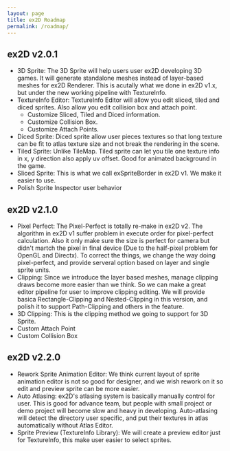 ```yaml
---
layout: page
title: ex2D Roadmap
permalink: /roadmap/
---
```


## ex2D v2.0.1

- 3D Sprite: The 3D Sprite will help users user ex2D developing 3D games. It will generate standalone meshes instead of layer-based meshes for ex2D Renderer. 
This is acutally what we done in ex2D v1.x, but under the new working pipeline with TextureInfo.
- TextureInfo Editor: TextureInfo Editor will allow you edit sliced, tiled and diced sprites. Also allow you edit collision box and attach point.
  - Customize Sliced, Tiled and Diced information.
  - Customize Collision Box.
  - Customize Attach Points.
- Diced Sprite: Diced sprite allow user pieces textures so that long texture can be fit to atlas texture size and not break the rendering in the scene.
- Tiled Sprite: Unlike TileMap. Tiled sprite can let you tile one texture info in x, y direction also apply uv offset. Good for animated background in the game.
- Sliced Sprite: This is what we call exSpriteBorder in ex2D v1. We make it easier to use.
- Polish Sprite Inspector user behavior

## ex2D v2.1.0

- Pixel Perfect: The Pixel-Perfect is totally re-make in ex2D v2. The algorithm in ex2D v1 suffer problem in execute order for pixel-perfect calculation. Also it 
only make sure the size is perfect for camera but didn't martch the pixel in final device (Due to the half-pixel problem for OpenGL and Directx). To correct the things,
we change the way doing pixel-perfect, and provide serveral option based on layer and single sprite units.
- Clipping: Since we introduce the layer based meshes, manage clipping draws become more easier than we think. So we can make a great editor pipeline for user to improve
clipping editing. We will provide basica Rectangle-Clipping and Nested-Clipping in this version, and polish it to support Path-Clipping and others in the feature.
- 3D Clipping: This is the clipping method we going to support for 3D Sprite.
- Custom Attach Point
- Custom Collision Box

## ex2D v2.2.0

- Rework Sprite Animation Editor: We think current layout of sprite animation editor is not so good for designer, and we wish rework on it so edit and preview sprite can
be more easier.
- Auto Atlasing: ex2D's atlasing system is basically manually control for user. This is good for advance team, but people with small project or demo project will become slow 
and heavy in developing. Auto-atlasing will detect the directory user specific, and put their textures in atlas automatically without Atlas Editor.
- Sprite Preview (TextureInfo Library): We will create a preview editor just for TextureInfo, this make user easier to select sprites.
